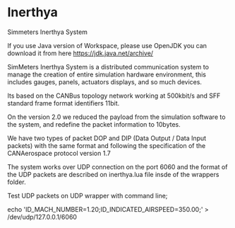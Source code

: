 # Inerthya
Simmeters Inerthya System

If you use Java version of Workspace, please use OpenJDK you can download it from here https://jdk.java.net/archive/

SimMeters Inerthya System is a distributed communication system to manage the creation of entire simulation hardware environment, this includes gauges, panels, actuators displays, and so much devices.

Its based on the CANBus topology network working at 500kbit/s and SFF standard frame format identifiers 11bit.

On the version 2.0 we reduced the payload from the simulation software to the system, and redefine the packet information to 10bytes.

We have two types of packet DOP and DIP (Data Output / Data Input packets) with the same format and following the specification of the CANAerospace protocol version 1.7

The system works over UDP connection on the port 6060 and the format of the UDP packets are described on inerthya.lua file insde of the wrappers folder.

Test UDP packets on UDP wrapper with command line;

echo 'ID_MACH_NUMBER=1.20;ID_INDICATED_AIRSPEED=350.00;' > /dev/udp/127.0.0.1/6060
